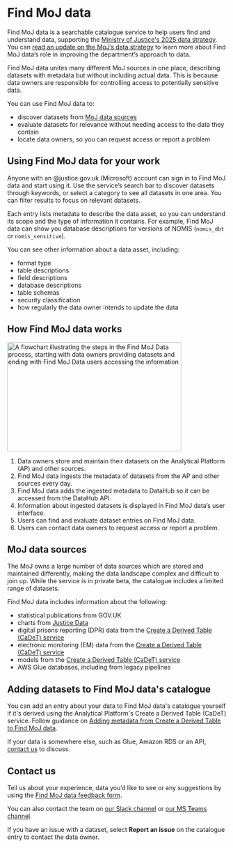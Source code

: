 # Find MoJ data 

Find MoJ data is a searchable catalogue service to help users find and understand data, supporting the [Ministry of Justice's 2025 data strategy](https://www.gov.uk/government/publications/ministry-of-justice-digital-strategy-2025). 
You can [read an update on the MoJ’s data strategy](https://mojdigital.blog.gov.uk/2023/12/19/mojs-data-strategy-one-year-on/) to learn more about Find MoJ data’s role in improving the department’s approach to data. 

Find MoJ data unites many different MoJ sources in one place, describing datasets with metadata but without including actual data. This is because data owners are responsible for controlling access to potentially sensitive data.  

You can use Find MoJ data to:

* discover datasets from [MoJ data sources](#moj-data-sources)
* evaluate datasets for relevance without needing access to the data they contain 
* locate data owners, so you can request access or report a problem

##  Using Find MoJ data for your work

Anyone with an @justice.gov.uk (Microsoft) account can sign in to Find MoJ data and start using it. Use the service’s search bar to discover datasets through keywords, or select a category to see all datasets in one area. You can filter results to focus on relevant datasets.  

Each entry lists metadata to describe the data asset, so you can understand its scope and the type of information it contains. For example, Find MoJ data can show you database descriptions for versions of NOMIS (`nomis_dbt` or `nomis_sensitive`).

You can see other information about a data asset, including:

* format type	
* table descriptions
* field descriptions
* database descriptions
* table schemas	
* security classification 
* how regularly the data owner intends to update the data

## How Find MoJ data works

<img src="/images/how-find-moj-data-works.svg" alt="A flowchart illustrating the steps in the Find MoJ Data process, starting with data owners providing datasets and ending with Find MoJ Data users accessing the information" width="400" height="250">

1. Data owners store and maintain their datasets on the Analytical Platform (AP) and other sources.
1. Find MoJ data ingests the metadata of datasets from the AP and other sources every day. 
1. Find MoJ data adds the ingested metadata to DataHub so it can be accessed from the DataHub API. 
1. Information about ingested datasets is displayed in Find MoJ data’s user interface.
1. Users can find and evaluate dataset entries on Find MoJ data. 
1. Users can contact data owners to request access or report a problem. 


## MoJ data sources

The MoJ owns a large number of data sources which are stored and maintained differently, making the data landscape complex and difficult to join up. While the service is in private beta, the catalogue includes a limited range of datasets. 

Find MoJ data includes information about the following:

* statistical publications from GOV.UK
* charts from [Justice Data](https://data.justice.gov.uk/) 
* digital prisons reporting (DPR) data from the [Create a Derived Table (CaDeT) service](https://github.com/moj-analytical-services/create-a-derived-table)
* electronic monitoring (EM) data from the [Create a Derived Table (CaDeT) service](https://github.com/moj-analytical-services/create-a-derived-table)
* models from the [Create a Derived Table (CaDeT) service](https://github.com/moj-analytical-services/create-a-derived-table)
* AWS Glue databases, including from legacy pipelines

## Adding datasets to Find MoJ data's catalogue

You can add an entry about your data to Find MoJ data's catalogue yourself if it's derived using the Analytical Platform's Create a Derived Table (CaDeT) service. Follow guidance on [Adding metadata from Create a Derived Table to Find MoJ data](./cadet-registration.md).

If your data is somewhere else, such as Glue, Amazon RDS or an API, [contact us](#contact-us) to discuss. 

##  Contact us

Tell us about your experience, data you’d like to see or any suggestions by using the [Find MoJ data feedback form](https://find-moj-data.service.justice.gov.uk/feedback/). 

You can also contact the team on [our Slack channel](https://moj.enterprise.slack.com/archives/C06NPM2200N) or [our MS Teams channel](https://teams.microsoft.com/l/channel/19%3Abb91d2a728a54472a41629ee6f2908ea%40thread.tacv2/Ask%20Data%20Catalogue?groupId=f6c3cb3b-591c-4e47-9997-25b6dc9bf5b6&tenantId=c6874728-71e6-41fe-a9e1-2e8c36776ad8").

If you have an issue with a dataset, select **Report an issue** on the catalogue entry to contact the data owner.

